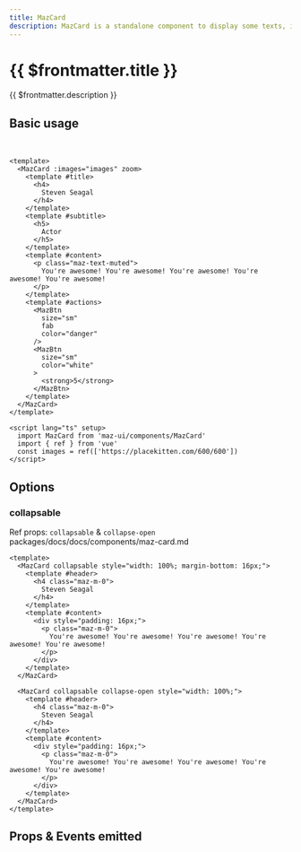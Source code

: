 ```yaml
---
title: MazCard
description: MazCard is a standalone component to display some texts, images and you can add buttons actions
---
```


# {{ $frontmatter.title }}

{{ $frontmatter.description }}

<!--@include: ./../mixins/getting-started.md-->

## Basic usage

<br />

<MazCard :images="images" :gallery-height="400" >
  <template #title>
    <h4 class="maz-m-0">
      Steven Seagal
    </h4>
  </template>
  <template #subtitle>
    <h5 class="maz-m-0">
      Actor
    </h5>
  </template>
  <template #content>
    <p class="maz-text-muted maz-m-0">
      You're awesome! You're awesome! You're awesome! You're awesome! You're awesome!
    </p>
  </template>
  <template #actions>
    <MazBtn
      size="sm"
      fab
      color="danger"
      class="maz-mr-2"
    >
      <strong>2</strong>
    </MazBtn>
    <MazBtn
      size="sm"
      color="white"
    >
      <strong>5</strong>
    </MazBtn>
  </template>
</MazCard>

<script setup>
  import { ref } from 'vue'
  const images = ref(['https://placekitten.com/600/600'])
</script>

```vue
<template>
  <MazCard :images="images" zoom>
    <template #title>
      <h4>
        Steven Seagal
      </h4>
    </template>
    <template #subtitle>
      <h5>
        Actor
      </h5>
    </template>
    <template #content>
      <p class="maz-text-muted">
        You're awesome! You're awesome! You're awesome! You're awesome! You're awesome!
      </p>
    </template>
    <template #actions>
      <MazBtn
        size="sm"
        fab
        color="danger"
      />
      <MazBtn
        size="sm"
        color="white"
      >
        <strong>5</strong>
      </MazBtn>
    </template>
  </MazCard>
</template>

<script lang="ts" setup>
  import MazCard from 'maz-ui/components/MazCard'
  import { ref } from 'vue'
  const images = ref(['https://placekitten.com/600/600'])
</script>
```

## Options

### collapsable

Ref props: `collapsable` & `collapse-open`
packages/docs/docs/components/maz-card.md
<br />

<MazCard collapsable style="width: 100%; margin-bottom: 16px;">
  <template #header>
    <h4 class="maz-m-0">
      Steven Seagal
    </h4>
  </template>
  <template #content>
    <div style="padding: 16px;">
      <p class="maz-m-0">
        You're awesome! You're awesome! You're awesome! You're awesome! You're awesome!
      </p>
    </div>
  </template>
</MazCard>

<MazCard collapsable collapse-open style="width: 100%;">
  <template #header>
    <h4 class="maz-m-0">
      Steven Seagal
    </h4>
  </template>
  <template #content>
    <div style="padding: 16px;">
      <p class="maz-m-0">
        You're awesome! You're awesome! You're awesome! You're awesome! You're awesome!
      </p>
    </div>
  </template>
</MazCard>

```vue
<template>
  <MazCard collapsable style="width: 100%; margin-bottom: 16px;">
    <template #header>
      <h4 class="maz-m-0">
        Steven Seagal
      </h4>
    </template>
    <template #content>
      <div style="padding: 16px;">
        <p class="maz-m-0">
          You're awesome! You're awesome! You're awesome! You're awesome! You're awesome!
        </p>
      </div>
    </template>
  </MazCard>

  <MazCard collapsable collapse-open style="width: 100%;">
    <template #header>
      <h4 class="maz-m-0">
        Steven Seagal
      </h4>
    </template>
    <template #content>
      <div style="padding: 16px;">
        <p class="maz-m-0">
          You're awesome! You're awesome! You're awesome! You're awesome! You're awesome!
        </p>
      </div>
    </template>
  </MazCard>
</template>
```

## Props & Events emitted

<ComponentPropDoc component="MazCard" />
